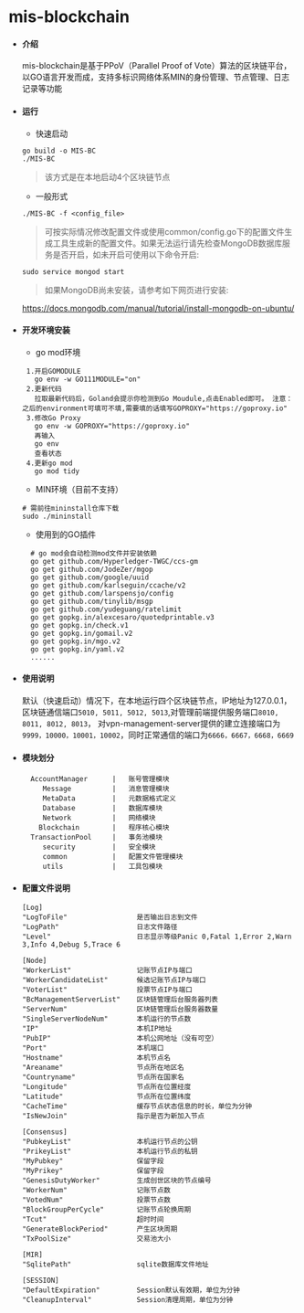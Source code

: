 # mis-blockchain

- #### 介绍

  mis-blockchain是基于PPoV（Parallel Proof of Vote）算法的区块链平台，以GO语言开发而成，支持多标识网络体系MIN的身份管理、节点管理、日志记录等功能

- #### 运行

  -  快速启动

  ```shell script
  go build -o MIS-BC
  ./MIS-BC
  ```
  >该方式是在本地启动4个区块链节点

   -  一般形式

  ```shell script
  ./MIS-BC -f <config_file>
  ```

  >可按实际情况修改配置文件或使用common/config.go下的配置文件生成工具生成新的配置文件。如果无法运行请先检查MongoDB数据库服务是否开启，如未开启可使用以下命令开启:                                                                                                                                       

  ```shell script
  sudo service mongod start
  ```

  >如果MongoDB尚未安装，请参考如下网页进行安装:                                                                                                                                       

  <https://docs.mongodb.com/manual/tutorial/install-mongodb-on-ubuntu/>


- #### 开发环境安装
  - go mod环境
  ```shell script
   1.开启GOMODULE
     go env -w GO111MODULE="on"
   2.更新代码
     拉取最新代码后，Goland会提示你检测到Go Moudule,点击Enabled即可。 注意：之后的environment可填可不填,需要填的话填写GOPROXY="https://goproxy.io"
   3.修改Go Proxy
     go env -w GOPROXY="https://goproxy.io"
     再输入
     go env
     查看状态
   4.更新go mod
     go mod tidy
  ```
  -  MIN环境（目前不支持）

  ```shell script
  # 需前往mininstall仓库下载
  sudo ./mininstall
  ```

  -  使用到的GO插件

  ```shell script
    # go mod会自动检测mod文件并安装依赖
    go get github.com/Hyperledger-TWGC/ccs-gm
    go get github.com/JodeZer/mgop 
    go get github.com/google/uuid 
    go get github.com/karlseguin/ccache/v2 
    go get github.com/larspensjo/config 
    go get github.com/tinylib/msgp 
    go get github.com/yudeguang/ratelimit 
    go get gopkg.in/alexcesaro/quotedprintable.v3 
    go get gopkg.in/check.v1 
    go get gopkg.in/gomail.v2 
    go get gopkg.in/mgo.v2 
    go get gopkg.in/yaml.v2
    ...... 
  ```

- #### 使用说明

  默认（快速启动）情况下，在本地运行四个区块链节点，IP地址为127.0.0.1，区块链通信端口`5010, 5011, 5012, 5013`,对管理前端提供服务端口`8010, 8011, 8012, 8013`，
对vpn-management-server提供的建立连接端口为`9999，10000，10001，10002`，同时正常通信的端口为`6666，6667，6668，6669`

- #### 模块划分

  ```textmate
    AccountManager		|	账号管理模块
       Message			|	消息管理模块
       MetaData			|	元数据格式定义
       Database			|	数据库模块
       Network			|	网络模块
      Blockchain		|	程序核心模块
    TransactionPool		|	事务池模块
       security			|	安全模块
       common			|	配置文件管理模块
       utils		    |	工具包模块
  ```

- #### 配置文件说明

  ```textmate
  [Log]
  "LogToFile"                 是否输出日志到文件   
  "LogPath"                   日志文件路径
  "Level"                     日志显示等级Panic 0,Fatal 1,Error 2,Warn 3,Info 4,Debug 5,Trace 6
  
  [Node]
  "WorkerList"                记账节点IP与端口
  "WorkerCandidateList"       候选记账节点IP与端口
  "VoterList"                 投票节点IP与端口
  "BcManagementServerList"    区块链管理后台服务器列表
  "ServerNum"	              区块链管理后台服务器数量
  "SingleServerNodeNum"       本机运行的节点数
  "IP"                        本机IP地址
  "PubIP"                     本机公网地址（没有可空）
  "Port"                      本机端口
  "Hostname"		          本机节点名
  "Areaname"		          节点所在地区名
  "Countryname"		          节点所在国家名
  "Longitude"                 节点所在位置经度
  "Latitude"                  节点所在位置纬度
  "CacheTime"                 缓存节点状态信息的时长，单位为分钟
  "IsNewJoin"                 指示是否为新加入节点
  
  [Consensus] 
  "PubkeyList"                本机运行节点的公钥
  "PrikeyList"                本机运行节点的私钥
  "MyPubkey"                  保留字段
  "MyPrikey"                  保留字段
  "GenesisDutyWorker"         生成创世区块的节点编号
  "WorkerNum"                 记账节点数
  "VotedNum"                  投票节点数
  "BlockGroupPerCycle"        记账节点轮换周期
  "Tcut"                      超时时间
  "GenerateBlockPeriod"       产生区块周期
  "TxPoolSize"                交易池大小
  
  [MIR]
  "SqlitePath"                sqlite数据库文件地址

  [SESSION]
  "DefaultExpiration"         Session默认有效期，单位为分钟
  "CleanupInterval"           Session清理周期，单位为分钟
  ```